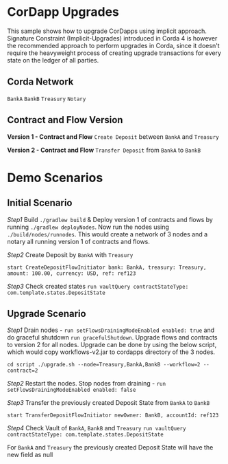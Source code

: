 # CorDapp Upgrades

This sample shows how to upgrade CorDapps using implicit approach.
Signature Constraint (Implicit-Upgrades) introduced in Corda 4 is however the recommended approach to perform upgrades in Corda, since it doesn't
require the heavyweight process of creating upgrade transactions for every state on the ledger of all parties.

## Corda Network
`BankA`
`BankB`
`Treasury`
`Notary`

## Contract and Flow Version
**Version 1 - Contract and Flow**
`Create Deposit` between `BankA` and `Treasury`

**Version 2 - Contract and Flow**
`Transfer Deposit` from `BankA` to `BankB`


# Demo Scenarios
## Initial Scenario
*Step1*
Build `./gradlew build` & Deploy version 1 of contracts and flows by running `./gradlew deployNodes`.
Now run the nodes using `./build/nodes/runnodes`.
This would create a network of 3 nodes and a notary all running version 1 of contracts and flows.

*Step2*
Create Deposit by `BankA` with `Treasury`

`start CreateDepositFlowInitiator bank: BankA, treasury: Treasury, amount: 100.00, currency: USD, ref: ref123`

*Step3*
Check created states
`run vaultQuery contractStateType: com.template.states.DepositState`

## Upgrade Scenario
*Step1*
Drain nodes - `run setFlowsDrainingModeEnabled enabled: true` and do graceful shutdown `run gracefulShutdown`.
Upgrade flows and contracts to version 2 for all nodes.
Upgrade can be done by using the below script, which would copy workflows-v2.jar to cordapps directory of the 3 nodes.

`cd script
./upgrade.sh --node=Treasury,BankA,BankB --workflow=2 --contract=2`

*Step2*
Restart the nodes.
Stop nodes from draining - `run setFlowsDrainingModeEnabled enabled: false`

*Step3*
Transfer the previously created Deposit State from `BankA` to `BankB`

`start TransferDepositFlowInitiator newOwner: BankB, accountId: ref123`

*Step4*
Check Vault of `BankA`, `BankB` and `Treasury`
`run vaultQuery contractStateType: com.template.states.DepositState`

For `BankA` and `Treasury` the previously created Deposit State will have the new field as null 